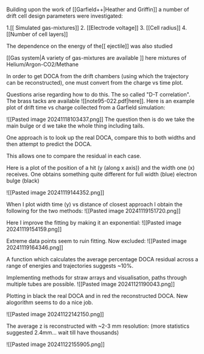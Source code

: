 Building upon the work of [[Garfield++|Heather and Griffin]] a number of drift cell design parameters were investigated:

1.[[ Simulated gas-mixtures]]
2. [[Electrode voltage]]
3. [[Cell radius]]
4. [[Number of cell layers]]

The dependence on the energy of the[[ ejectile]] was also studied

[[Gas system|A variety of gas-mixtures are available ]] here mixtures of Helium/Argon-CO2/Methane

In order to get DOCA from the drift chambers (using which the trajectory can be reconstructed), one must convert from the charge vs time plot.

Questions arise regarding how to do this. The so called "D-T correlation". The brass tacks are available ![[note95-022.pdf|here]].
Here is an example plot of drift time vs charge collected from a Garfield simulation:

![[Pasted image 20241118103437.png]]
The question then is do we take the main bulge or d we take the whole thing including tails.

One approach is to look up the real DOCA, compare this to both widths and then attempt to predict the DOCA. 

This allows one to compare the residual in each case.

Here is a plot of the position of a hit (y (along x axis)) and the width one (x) receives. One obtains something quite different for full width (blue) electron bulge (black)

![[Pasted image 20241119144352.png]]


When I plot width time (y) vs distance of closest approach I obtain the following for the two methods:
![[Pasted image 20241119151720.png]]

Here I improve the fitting by making it an exponential: ![[Pasted image 20241119154159.png]]

Extreme data points seem to ruin fitting. Now excluded:
![[Pasted image 20241119164346.png]]

A function which calculates the average percentage DOCA residual across a range of energies and trajectories suggests ~10%.

Implementing methods for straw arrays and visualisation, paths through multiple tubes are possible.
![[Pasted image 20241121190043.png]]

Plotting in black the real DOCA and in red the reconstructed DOCA. New alogorithm seems to do a nice job.

![[Pasted image 20241122142150.png]]


The average z is reconstructed with ~2-3 mm resolution:  (more statistics suggested 2.4mm... wait till have thousands) 

![[Pasted image 20241122155905.png]]

